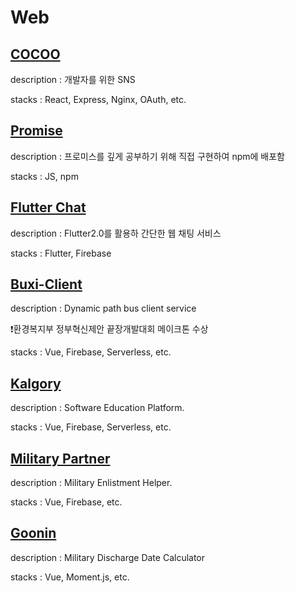 # Web

## [COCOO](https://github.com/hyunmindev/Web_COCOO)
description : 개발자를 위한 SNS

stacks : React, Express, Nginx, OAuth, etc.

## [Promise](https://github.com/hyunmindev/Web_Promise)
description : 프로미스를 깊게 공부하기 위해 직접 구현하여 npm에 배포함

stacks : JS, npm

## [Flutter Chat](https://github.com/hyunmindev/Flutter-Chat)
description : Flutter2.0를 활용하 간단한 웹 채팅 서비스

stacks : Flutter, Firebase

## [Buxi-Client](https://github.com/hyunmindev/Web_Buxi-Client)
description : Dynamic path bus client service

❗️환경복지부 정부혁신제안 끝장개발대회 메이크톤 수상

stacks : Vue, Firebase, Serverless, etc.


## [Kalgory](https://github.com/hyunmindev/Web_Kalgory)
description : Software Education Platform.

stacks : Vue, Firebase, Serverless, etc.

## [Military Partner](https://github.com/hyunmindev/Web_Military-Partner)
description : Military Enlistment Helper.

stacks : Vue, Firebase, etc.

## [Goonin](https://github.com/hyunmindev/Web_Goonin)
description : Military Discharge Date Calculator

stacks : Vue, Moment.js, etc.
